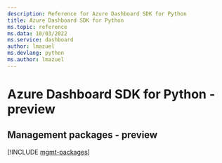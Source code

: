 ```yaml
---
description: Reference for Azure Dashboard SDK for Python
title: Azure Dashboard SDK for Python
ms.topic: reference
ms.data: 10/03/2022
ms.service: dashboard
author: lmazuel
ms.devlang: python
ms.author: lmazuel
---
```

# Azure Dashboard SDK for Python - preview

## Management packages - preview
[!INCLUDE [mgmt-packages](dashboard-mgmt-index.md)]